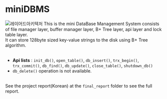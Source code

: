 # miniDBMS
![레이어드아키텍처](https://user-images.githubusercontent.com/61873510/127859797-80d580ee-089e-45ca-ac46-6da16221a4b9.png)
This is the mini DataBase Management System consists of file manager layer, buffer manager layer, B+ Tree layer, api layer and lock table layer.<br>
It can store 128byte sized key-value strings to the disk using B+ Tree algorithm.<br> <br>

* **Api lists** : ```init_db()```, ```open_table()```, ```db_insert()```, ```trx_begin()```, ```trx_commit()```, ```db_find()```, ```db_update()```,  ```close_table()```, ```shutdown_db()``` <br>
* ```db_delete()``` operation is not available.<br><br>

See the project report(Korean) at the ```final_report``` folder to see the full report.<br><br>
